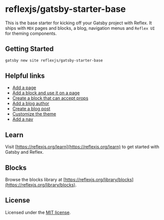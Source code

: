 # reflexjs/gatsby-starter-base

This is the base starter for kicking off your Gatsby project with Reflex. It ships with `MDX` pages and blocks, a blog, navigation menus and `Reflex UI` for theming components.

## Getting Started

```sh
gatsby new site reflexjs/gatsby-starter-base
```

## Helpful links

- [Add a page](https://reflexjs.org/docs/pages)
- [Add a block and use it on a page](https://reflexjs.org/docs/pages-block)
- [Create a block that can accept props](https://reflexjs.org/docs/pages-dynamic-block)
- [Add a blog author](https://reflexjs.org/docs/blog-author)
- [Create a blog post](https://reflexjs.org/docs/blog-post)
- [Customize the theme](https://reflexjs.org/docs/theming-create-theme)
- [Add a nav](https://reflexjs.org/docs/navs#add-a-nav)

## Learn

Visit [https://reflexjs.org/learn](https://reflexjs.org/learn) to get started with Gatsby and Reflex.

## Blocks

Browse the blocks library at [https://reflexjs.org/library/blocks](https://reflexjs.org/library/blocks).

## License

Licensed under the [MIT license](https://github.com/reflexjs/reflex/blob/master/LICENSE).
